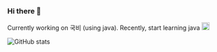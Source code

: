 ### Hi there 👋

Currently working on 국비 (using java). Recently, start learning java <img src='https://i.imgur.com/njfpapZ.png' height='18'/> 


![GitHub stats](https://github-readme-stats.vercel.app/api?username=wjs960&show_icons=true&theme=gruvbox  )

<!--
**wjs960/wjs960** is a ✨ _special_ ✨ repository because its `README.md` (this file) appears on your GitHub profile.

Here are some ideas to get you started:

- 🔭 I’m currently working on ...
- 🌱 I’m currently learning ...
- 👯 I’m looking to collaborate on ...
- 🤔 I’m looking for help with ...
- 💬 Ask me about ...
- 📫 How to reach me: ...
- 😄 Pronouns: ...
- ⚡ Fun fact: ...
-->
